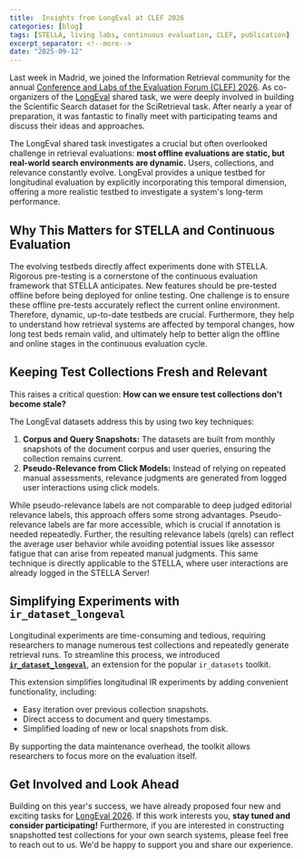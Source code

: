 ```yaml
---
title:  Insights from LongEval at CLEF 2026
categories: [blog]
tags: [STELLA, living labs, continuous evaluation, CLEF, publication]
excerpt_separator: <!--more-->
date: "2025-09-12"
---
```


Last week in Madrid, we joined the Information Retrieval community for the annual [Conference and Labs of the Evaluation Forum (CLEF) 2026](https://clef2026.clef-initiative.eu/). As co-organizers of the [LongEval](https://clef-longeval.github.io/) shared task, we were deeply involved in building the Scientific Search dataset for the SciRetrieval task. After nearly a year of preparation, it was fantastic to finally meet with participating teams and discuss their ideas and approaches.

<!--more-->

The LongEval shared task investigates a crucial but often overlooked challenge in retrieval evaluations: **most offline evaluations are static, but real-world search environments are dynamic.** Users, collections, and relevance constantly evolve. LongEval provides a unique testbed for longitudinal evaluation by explicitly incorporating this temporal dimension, offering a more realistic testbed to investigate a system's long-term performance.

## Why This Matters for STELLA and Continuous Evaluation
The evolving testbeds directly affect experiments done with STELLA. Rigorous pre-testing is a cornerstone of the continuous evaluation framework that STELLA anticipates. New features should be pre-tested offline before being deployed for online testing. One challenge is to ensure these offline pre-tests accurately reflect the current online environment. Therefore, dynamic, up-to-date testbeds are crucial. Furthermore, they help to understand how retrieval systems are affected by temporal changes, how long test beds remain valid, and ultimately help to better align the offline and online stages in the continuous evaluation cycle. 

## Keeping Test Collections Fresh and Relevant
This raises a critical question: **How can we ensure test collections don't become stale?**

The LongEval datasets address this by using two key techniques:
1. **Corpus and Query Snapshots:** The datasets are built from monthly snapshots of the document corpus and user queries, ensuring the collection remains current.
2. **Pseudo-Relevance from Click Models:** Instead of relying on repeated manual assessments, relevance judgments are generated from logged user interactions using click models.

While pseudo-relevance labels are not comparable to deep judged editorial relevance labels, this approach offers some strong advantages. Pseudo-relevance labels are far more accessible, which is crucial if annotation is needed repeatedly. Further, the resulting relevance labels (qrels) can reflect the average user behavior while avoiding potential issues like assessor fatigue that can arise from repeated manual judgments. 
This same technique is directly applicable to the STELLA, where user interactions are already logged in the STELLA Server!

## Simplifying Experiments with `ir_dataset_longeval`
Longitudinal experiments are time-consuming and tedious, requiring researchers to manage numerous test collections and repeatedly generate retrieval runs. To streamline this process, we introduced **[`ir_dataset_longeval`](https://github.com/clef-longeval/ir-datasets-longeval)**, an extension for the popular `ir_datasets` toolkit.

This extension simplifies longitudinal IR experiments by adding convenient functionality, including:
- Easy iteration over previous collection snapshots.
- Direct access to document and query timestamps.
- Simplified loading of new or local snapshots from disk.

By supporting the data maintenance overhead, the toolkit allows researchers to focus more on the evaluation itself.

## Get Involved and Look Ahead
Building on this year's success, we have already proposed four new and exciting tasks for [LongEval 2026](https://clef-longeval.github.io/). If this work interests you, **stay tuned and consider participating!**
Furthermore, if you are interested in constructing snapshotted test collections for your own search systems, please feel free to reach out to us. We'd be happy to support you and share our experience.
